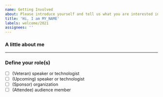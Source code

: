 ```yaml
---
name: Getting Involved
about: Please introduce yourself and tell us what you are interested in, or how you think you would like to help.
title: 'Hi, I am MY_NAME'
labels: welcome/2021
assignees: ''
---
```

### A little about me
<!--
Tell us about yourself (all fields optional)

Name, or what you prefer to go by?
Contact info? Email? Slack? Github? Twitter?
Why are you here?
What is important to you?
How do you think you can help?
-->

---

### Define your role(s)
<!--
There are 4 types of roles in the event. Please tell us which ones you are interested in.

If you are interested in joining a group, let us know!

-->

- [ ] (Veteran)  speaker or technologist
- [ ] (Upcoming) speaker or technologist 
- [ ] (Sponsor)  organization
- [ ] (Attendee) audience member
